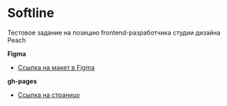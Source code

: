 ﻿# Softline

Тестовое задание на позицию frontend-разработчика студии дизайна Peach

**Figma**

* [Ссылка на макет в Figma](https://www.figma.com/file/d5vlqZXjL5vMDhIhMgJMPk/Peach-test-frontend?node-id=0%3A1&t=Fdr6ZauMa581glOw-0)

**gh-pages**

* [Ссылка на страницу](https://elenaliubimova.github.io/peach-test-task/)
